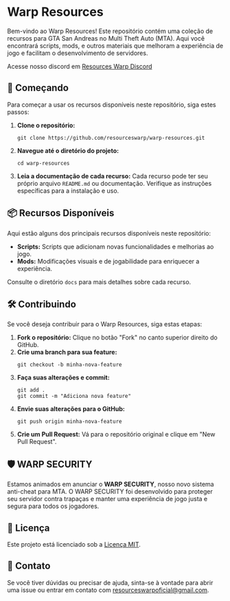 <h1>Warp Resources</h1>
<p>Bem-vindo ao Warp Resources! Este repositório contém uma coleção de recursos para GTA San Andreas no Multi Theft Auto (MTA). Aqui você encontrará scripts, mods, e outros materiais que melhoram a experiência de jogo e facilitam o desenvolvimento de servidores.</p>
<p>Acesse nosso discord em <a href="https://discord.gg/resourceswarp">Resources Warp Discord</a></p>

<h2>🚀 Começando</h2>
<p>Para começar a usar os recursos disponíveis neste repositório, siga estes passos:</p>
<ol>
    <li><strong>Clone o repositório:</strong>
        <pre><code>git clone https://github.com/resourceswarp/warp-resources.git</code></pre>
    </li>
    <li><strong>Navegue até o diretório do projeto:</strong>
        <pre><code>cd warp-resources</code></pre>
    </li>
    <li><strong>Leia a documentação de cada recurso:</strong> Cada recurso pode ter seu próprio arquivo <code>README.md</code> ou documentação. Verifique as instruções específicas para a instalação e uso.</li>
</ol>

<h2>📦 Recursos Disponíveis</h2>
<p>Aqui estão alguns dos principais recursos disponíveis neste repositório:</p>
<ul>
    <li><strong>Scripts:</strong> Scripts que adicionam novas funcionalidades e melhorias ao jogo.</li>
    <li><strong>Mods:</strong> Modificações visuais e de jogabilidade para enriquecer a experiência.</li>
</ul>
<p>Consulte o diretório <code>docs</code> para mais detalhes sobre cada recurso.</p>

<h2>🛠 Contribuindo</h2>
<p>Se você deseja contribuir para o Warp Resources, siga estas etapas:</p>
<ol>
    <li><strong>Fork o repositório:</strong> Clique no botão "Fork" no canto superior direito do GitHub.</li>
    <li><strong>Crie uma branch para sua feature:</strong>
        <pre><code>git checkout -b minha-nova-feature</code></pre>
    </li>
    <li><strong>Faça suas alterações e commit:</strong>
        <pre><code>git add .<br>git commit -m "Adiciona nova feature"</code></pre>
    </li>
    <li><strong>Envie suas alterações para o GitHub:</strong>
        <pre><code>git push origin minha-nova-feature</code></pre>
    </li>
    <li><strong>Crie um Pull Request:</strong> Vá para o repositório original e clique em "New Pull Request".</li>
</ol>

<h2>🛡️ WARP SECURITY</h2>
<p>Estamos animados em anunciar o <strong>WARP SECURITY</strong>, nosso novo sistema anti-cheat para MTA. O WARP SECURITY foi desenvolvido para proteger seu servidor contra trapaças e manter uma experiência de jogo justa e segura para todos os jogadores.</p>

<h2>📜 Licença</h2>
<p>Este projeto está licenciado sob a <a href="LICENSE">Licença MIT</a>.</p>

<h2>🤝 Contato</h2>
<p>Se você tiver dúvidas ou precisar de ajuda, sinta-se à vontade para abrir uma issue ou entrar em contato com <a href="mailto:resourceswarpoficial@gmail.com">resourceswarpoficial@gmail.com</a>.</p>
